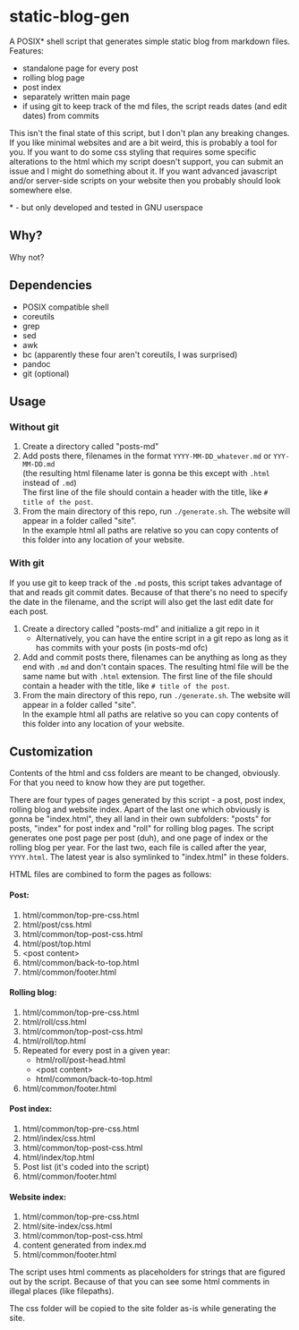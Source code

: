 # static-blog-gen

A POSIX\* shell script that generates simple static blog from markdown files.
Features:

- standalone page for every post
- rolling blog page
- post index
- separately written main page
- if using git to keep track of the md files, the script reads dates (and edit dates) from commits

This isn't the final state of this script, but I don't plan any breaking changes.
If you like minimal websites and are a bit weird, this is probably a tool for you.
If you want to do some css styling that requires some specific alterations to the html which my script doesn't support,
you can submit an issue and I might do something about it.
If you want advanced javascript and/or server-side scripts on your website then you probably should look somewhere else.

\* - but only developed and tested in GNU userspace

## Why?

Why not?

## Dependencies

- POSIX compatible shell
- coreutils
- grep
- sed
- awk
- bc (apparently these four aren't coreutils, I was surprised)
- pandoc
- git (optional)

## Usage

### Without git

1. Create a directory called "posts-md"
2. Add posts there, filenames in the format `YYYY-MM-DD_whatever.md` or `YYY-MM-DD.md` \
	(the resulting html filename later is gonna be this except with `.html` instead of `.md`)\
	The first line of the file should contain a header with the title, like `# title of the post`.
3. From the main directory of this repo, run `./generate.sh`. The website will appear in a folder called "site".\
	In the example html all paths are relative so you can copy contents of this folder into any location of your website.

### With git

If you use git to keep track of the `.md` posts, this script takes advantage of that and reads git commit dates.
Because of that there's no need to specify the date in the filename, and the script will also get the last edit date for each post.

1. Create a directory called "posts-md" and initialize a git repo in it
	* Alternatively, you can have the entire script in a git repo as long as it has commits with your posts (in posts-md ofc)
2. Add and commit posts there, filenames can be anything as long as they end with `.md` and don't contain spaces. 
	The resulting html file will be the same name but with `.html` extension.
	The first line of the file should contain a header with the title, like `# title of the post`.
3. From the main directory of this repo, run `./generate.sh`. The website will appear in a folder called "site".\
	In the example html all paths are relative so you can copy contents of this folder into any location of your website.

## Customization

Contents of the html and css folders are meant to be changed, obviously.
For that you need to know how they are put together.

There are four types of pages generated by this script - a post, post index, rolling blog and website index.
Apart of the last one which obviously is gonna be "index.html", they all land in their own subfolders:
"posts" for posts, "index" for post index and "roll" for rolling blog pages.
The script generates one post page per post (duh), and one page of index or the rolling blog per year.
For the last two, each file is called after the year, `YYYY.html`.
The latest year is also symlinked to "index.html" in these folders.

HTML files are combined to form the pages as follows:

#### Post:
1. html/common/top-pre-css.html
2. html/post/css.html
3. html/common/top-post-css.html
4. html/post/top.html
5. \<post content\>
5. html/common/back-to-top.html
6. html/common/footer.html

#### Rolling blog:
1. html/common/top-pre-css.html
2. html/roll/css.html
3. html/common/top-post-css.html
4. html/roll/top.html
5. Repeated for every post in a given year:
	- html/roll/post-head.html
	- \<post content\>
	- html/common/back-to-top.html
6. html/common/footer.html

#### Post index:
1. html/common/top-pre-css.html
2. html/index/css.html
3. html/common/top-post-css.html
4. html/index/top.html
5. Post list (it's coded into the script)
6. html/common/footer.html

#### Website index:
1. html/common/top-pre-css.html
2. html/site-index/css.html
3. html/common/top-post-css.html
4. content generated from index.md
6. html/common/footer.html

The script uses html comments as placeholders for strings that are figured out by the script.
Because of that you can see some html comments in illegal places (like filepaths).

The css folder will be copied to the site folder as-is while generating the site.

